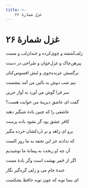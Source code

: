 ```yaml
---
title: >-
    غزل شمارهٔ ۲۶
---
```

# غزل شمارهٔ ۲۶

<div class="b" id="bn1"><div class="m1"><p>زلف‌آشفته و خِوی‌کرده و خندان‌لب و مست</p></div>
<div class="m2"><p>پیرهن‌چاک و غزل‌خوان و صُراحی در دست</p></div></div>
<div class="b" id="bn2"><div class="m1"><p>نرگسش عربده‌جوی و لبش افسوس‌کنان</p></div>
<div class="m2"><p>نیم شب دوش به بالین من آمد بنشست</p></div></div>
<div class="b" id="bn3"><div class="m1"><p>سر فرا گوش من آورد به آواز حزین</p></div>
<div class="m2"><p>گفت ای عاشق دیرینهٔ من خوابت هست؟</p></div></div>
<div class="b" id="bn4"><div class="m1"><p>عاشقی را که چنین بادهٔ شبگیر دهند</p></div>
<div class="m2"><p>کافر عشق بود گر نشود باده پرست</p></div></div>
<div class="b" id="bn5"><div class="m1"><p>برو ای زاهد و بر دُردکشان خرده مگیر</p></div>
<div class="m2"><p>که ندادند جز این تحفه به ما روز الست</p></div></div>
<div class="b" id="bn6"><div class="m1"><p>آن چه او ریخت به پیمانهٔ ما نوشیدیم</p></div>
<div class="m2"><p>اگر از خَمر بهشت است وگر بادهٔ مست</p></div></div>
<div class="b" id="bn7"><div class="m1"><p>خندهٔ جامِ می و زلفِ گره‌گیر نگار</p></div>
<div class="m2"><p>ای بسا توبه که چون توبه حافظ بشکست</p></div></div>